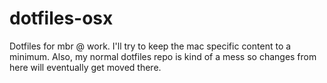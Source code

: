 # dotfiles-osx

Dotfiles for mbr @ work. I'll try to keep the mac specific content to a minimum.
Also, my normal dotfiles repo is kind of a mess so changes from here will eventually get moved there.

